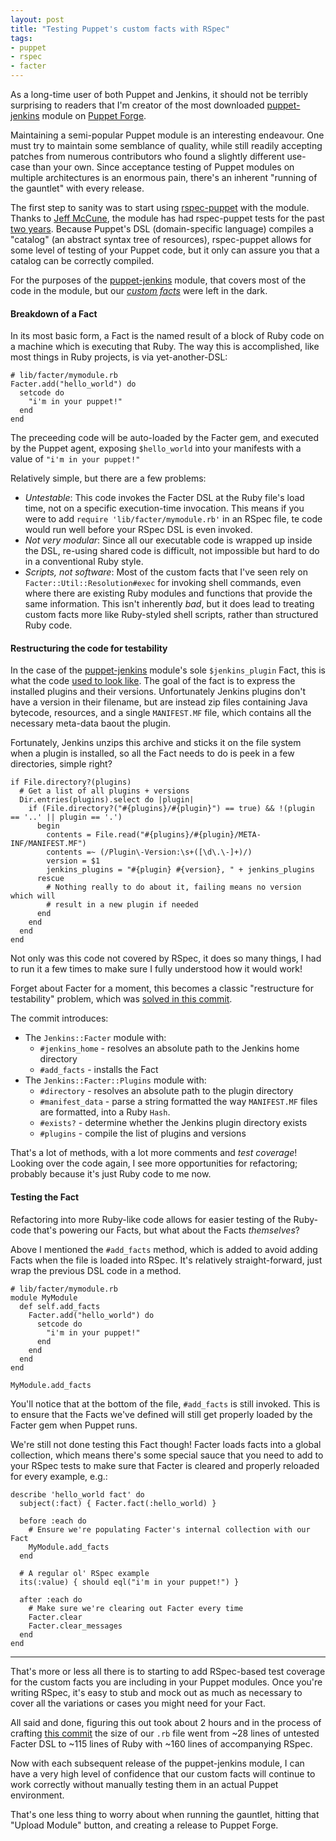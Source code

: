 ```yaml
---
layout: post
title: "Testing Puppet's custom facts with RSpec"
tags:
- puppet
- rspec
- facter
---
```


As a long-time user of both Puppet and Jenkins, it should not be terribly
surprising to readers that I'm creator of the most downloaded
[puppet-jenkins](http://forge.puppetlabs.com/rtyler/jenkins) module on [Puppet Forge](http://forge.puppetlabs.com).

Maintaining a semi-popular Puppet module is an interesting endeavour. One must
try to maintain some semblance of quality, while still readily accepting
patches from numerous contributors who found a slightly different use-case than
your own. Since acceptance testing of Puppet modules on multiple architectures
is an enormous pain, there's an inherent "running of the gauntlet" with every
release.

The first step to sanity was to start using
[rspec-puppet](http://rspec-puppet.com)
with the module. Thanks to [Jeff McCune](https://github.com/jeffmccune), the
module has had rspec-puppet tests for the past [two
years](https://github.com/jenkinsci/puppet-jenkins/commit/96e981da1cd94629e4b6e0dee3332af0fe24640d).
Because Puppet's DSL (domain-specific language) compiles a "catalog" (an
abstract syntax tree of resources), rspec-puppet allows for some level of
testing of your Puppet code, but it only can assure you that a catalog can be
correctly compiled.

For the purposes of the
[puppet-jenkins](https://github.com/jenkinsci/puppet-jenkins) module, that
covers most  of the code in the module, but our *[custom
facts](http://docs.puppetlabs.com/guides/custom_facts.html)* were left in the
dark.

#### Breakdown of a Fact

In its most basic form, a Fact is the named result of a block of Ruby code on
a machine which is executing that Ruby. The way this is accomplished, like most
things in Ruby projects, is via yet-another-DSL:

    # lib/facter/mymodule.rb
    Facter.add("hello_world") do
      setcode do
        "i'm in your puppet!"
      end
    end


The preceeding code will be auto-loaded by the Facter gem, and executed by the
Puppet agent, exposing `$hello_world` into your manifests with a value of `"i'm
in your puppet!"`

Relatively simple, but there are a few problems:

  * *Untestable*: This code invokes the Facter DSL at the Ruby file's load
    time, not on a specific execution-time invocation. This means if you were
    to add `require 'lib/facter/mymodule.rb'` in an RSpec file, te code would run
    well before your RSpec DSL is even invoked.
  * *Not very modular*: Since all our executable code is wrapped up inside the
    DSL, re-using shared code is difficult, not impossible but hard to do in a
    conventional Ruby style.
  * *Scripts, not software*: Most of the custom facts that I've seen rely on
    `Facter::Util::Resolution#exec` for invoking shell commands, even where
    there are existing Ruby modules and functions that provide the same information.
    This isn't inherently _bad_, but it does lead to treating custom facts more
    like Ruby-styled shell scripts, rather than structured Ruby code.


#### Restructuring the code for testability

In the case of the
[puppet-jenkins](https://github.com/jenkinsci/puppet-jenkins) module's sole
`$jenkins_plugin` Fact, this is what the code [used to look
like](https://github.com/jenkinsci/puppet-jenkins/blob/d1bed59d18cac825f69d4779bd2a82858dfd7894/lib/facter/jenkins.rb).
The goal of the fact is to express the installed plugins and their versions.
Unfortunately Jenkins plugins don't have a version in their filename, but are
instead zip files containing Java bytecode, resources, and a single
`MANIFEST.MF` file, which contains all the necessary meta-data baout the
plugin.

Fortunately, Jenkins unzips this archive and sticks it on the file system when
a plugin is installed, so all the Fact needs to do is peek in a few
directories, simple right?

    if File.directory?(plugins)
      # Get a list of all plugins + versions
      Dir.entries(plugins).select do |plugin|
        if (File.directory?("#{plugins}/#{plugin}") == true) && !(plugin == '..' || plugin == '.')
          begin
            contents = File.read("#{plugins}/#{plugin}/META-INF/MANIFEST.MF")
            contents =~ (/Plugin\-Version:\s+([\d\.\-]+)/)
            version = $1
            jenkins_plugins = "#{plugin} #{version}, " + jenkins_plugins
          rescue
            # Nothing really to do about it, failing means no version which will
            # result in a new plugin if needed
          end
        end
      end
    end

Not only was this code not covered by RSpec, it does so many things, I had to
run it a few times to make sure I fully understood how it would work!

Forget about Facter for a moment, this becomes a classic "restructure for
testability" problem, which was [solved in this
commit](https://github.com/jenkinsci/puppet-jenkins/blob/2b475e4aac927f9abd336388a37872349b894f93/lib/facter/jenkins.rb#L9).

The commit introduces:

  * The `Jenkins::Facter` module with:
    * `#jenkins_home` - resolves an absolute path to the Jenkins home directory
    * `#add_facts` - installs the Fact
  * The `Jenkins::Facter::Plugins` module with:
    * `#directory` - resolves an absolute path to the plugin directory
    * `#manifest_data` - parse a string formatted the way `MANIFEST.MF` files
      are formatted, into a Ruby `Hash`.
    * `#exists?` - determine whether the Jenkins plugin directory exists
    * `#plugins` - compile the list of plugins and versions

That's a lot of methods, with a lot more comments and _test coverage_! Looking
over the code again, I see more opportunities for refactoring; probably because
it's just Ruby code to me now.


#### Testing the Fact


Refactoring into more Ruby-like code allows for easier testing of the Ruby-code
that's powering our Facts, but what about the Facts _themselves_?

Above I mentioned the `#add_facts` method, which is added to avoid adding Facts
when the file is loaded into RSpec. It's relatively straight-forward, just wrap
the previous DSL code in a method.


    # lib/facter/mymodule.rb
    module MyModule
      def self.add_facts
        Facter.add("hello_world") do
          setcode do
            "i'm in your puppet!"
          end
        end
      end
    end

    MyModule.add_facts

You'll notice that at the bottom of the file, `#add_facts` is still invoked.
This is to ensure that the Facts we've defined will still get properly loaded
by the Facter gem when Puppet runs.


We're still not done testing this Fact though! Facter loads facts into a global
collection, which means there's some special sauce that you need to add to your
RSpec tests to make sure that Facter is cleared and properly reloaded for every
example, e.g.:

    describe 'hello_world fact' do
      subject(:fact) { Facter.fact(:hello_world) }

      before :each do
        # Ensure we're populating Facter's internal collection with our Fact
        MyModule.add_facts
      end

      # A regular ol' RSpec example
      its(:value) { should eql("i'm in your puppet!") }

      after :each do
        # Make sure we're clearing out Facter every time
        Facter.clear
        Facter.clear_messages
      end
    end

---

That's more or less all there is to starting to add RSpec-based test coverage
for the custom facts you are including in your Puppet modules. Once you're
writing RSpec, it's easy to stub and mock out as much as necessary to cover all
the variations or cases you might need for your Fact.

All said and done, figuring this out took about 2 hours and in the process of
crafting [this
commit](https://github.com/jenkinsci/puppet-jenkins/commit/2b475e4aac927f9abd336388a37872349b894f93)
the size of our `.rb` file went from ~28 lines of untested Facter DSL to ~115
lines of Ruby with ~160 lines of accompanying RSpec.

Now with each subsequent release of the puppet-jenkins module, I can have a
very high level of confidence that our custom facts will continue to work
correctly without manually testing them in an actual Puppet environment.

That's one less thing to worry about when running the gauntlet, hitting that "Upload Module"
button, and creating a release to Puppet Forge.
